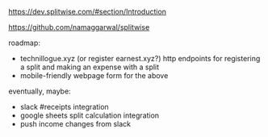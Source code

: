 https://dev.splitwise.com/#section/Introduction

https://github.com/namaggarwal/splitwise

roadmap:

- technillogue.xyz (or register earnest.xyz?) http endpoints for registering a split and making an expense with a split
- mobile-friendly webpage form for the above

eventually, maybe:
- slack #receipts integration
- google sheets split calculation integration
- push income changes from slack

